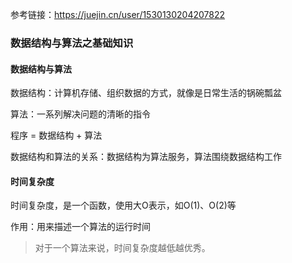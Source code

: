 参考链接：https://juejin.cn/user/1530130204207822

### 数据结构与算法之基础知识

#### 数据结构与算法

数据结构：计算机存储、组织数据的方式，就像是日常生活的锅碗瓢盆

算法：一系列解决问题的清晰的指令

程序 = 数据结构 + 算法

数据结构和算法的关系：数据结构为算法服务，算法围绕数据结构工作

#### 时间复杂度

时间复杂度，是一个函数，使用大O表示，如O(1)、O(2)等

作用：用来描述一个算法的运行时间

> 对于一个算法来说，时间复杂度越低越优秀。

